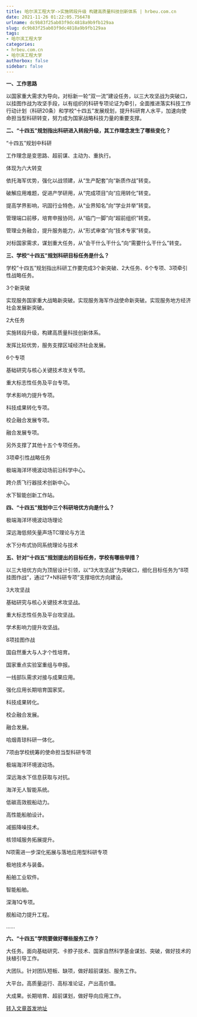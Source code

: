 ```yaml
---
title: 哈尔滨工程大学->实施转段升级 构建高质量科技创新体系 | hrbeu.com.cn
date: 2021-11-26 01:22:05.756478
urlname: dc9b83f25ab03f9dc4818a9b9fb129aa
slug: dc9b83f25ab03f9dc4818a9b9fb129aa
tags: 
- 哈尔滨工程大学
categories:
- hrbeu.com.cn
- 哈尔滨工程大学
authorbox: false
sidebar: false
---
```

**一、工作思路**

以国家重大需求为导向，对标新一轮“双一流”建设任务，以三大攻坚战为突破口，以挂图作战为攻坚手段，以有组织的科研专项论证为牵引，全面推进落实科技工作行动计划（科研20条）和学校“十四五”发展规划，提升科研育人水平，加速向使命担当型科研转变，努力成为国家战略科技力量的重要支撑。

**二、“十四五”规划指出科研进入转段升级，其工作理念发生了哪些变化？**

“十四五”规划中科研
<!--more-->
工作理念是变思路、超前谋、主动为、重执行。

体现为六大转变

依托海军优势，强化以战领建，从“生产配套”向“新质作战”转变。

破解应用难题，促进产学研用，从“完成项目”向“应用转化”转变。

提高学界影响，巩固行业特色，从“业界知名”向“学业并举”转变。

管理端口前移，培育申报协同，从“临门一脚”向“超前组织”转变。

管理业务融合，提升服务能力，从“形式审查”向“技术专家”转变。

对标国家需求，谋划重大任务，从“会干什么干什么”向“需要什么干什么”转变。

**三、学校“十四五”规划科研目标任务是什么？**

学校”十四五”规划指出科研工作要完成3个新突破、2大任务、6个专项、3项牵引性战略任务。

3个新突破

实现服务国家重大战略新突破。实现服务海军作战使命新突破。实现服务地方经济社会发展新突破。

2大任务

实施转段升级，构建高质量科技创新体系。

发挥比较优势，服务支撑区域经济社会发展。

6个专项

基础研究与核心关键技术攻关专项。

重大标志性任务及平台专项。

学术影响力提升专项。

科技成果转化专项。

校企融合发展专项。

融合发展专项。

另外支撑了其他十五个专项任务。

3项牵引性战略任务

极端海洋环境波动场前沿科学中心。

跨介质飞行器技术创新中心。

水下智能创新工作站。

**四、“十四五”规划中三个科研培优方向是什么？**

极端海洋环境波动场理论

深远海低频矢量声场TC理论与方法

水下分布式协同系统理论与技术

**五、针对“十四五”规划提出的目标任务，学校有哪些举措？**

以三大培优方向为顶层设计引领，以“3大攻坚战”为突破口，细化目标任务为“8项挂图作战”，通过“7+N科研专项”支撑培优方向建设。

3大攻坚战

基础研究与核心关键技术攻坚战。

重大标志性任务及平台攻坚战。

学术影响力提升攻坚战。

8项挂图作战

国自然重大与人才个性培育。

国家重点实验室重组与申报。

一线部队需求对接与成果应用。

强化应用长期培育国家奖。

科技成果转化。

校企融合发展。

融合发展。

哈烟青琼科研一体化。

7项由学校统筹的使命担当型科研专项

极端海洋环境波动场。

深远海水下信息获取与对抗。

海洋无人智能系统。

低碳高效舰船动力。

高性能船舶设计。

减振降噪技术。

核领域服务拓展提升。

N项需进一步深化拓展与落地应用型科研专项

极地技术与装备。

船舶工业软件。

智能船舶。

深海1Q专项。

舰船动力提升工程。

……

**六、“十四五”学院要做好哪些服务工作？**

大任务。面向基础研究、卡脖子技术、国家自然科学基金谋划、突破，做好技术的扶植引导工作。

大团队。针对团队短板、缺项，做好超前谋划、服务工作。

大平台。高质量运行、高标准论证，产出高价值。

大成果。长期培育、超前谋划，做好导向应用工作。



[转入文章首发地址](http://gongxue.cn/info/1141/68968.htm)